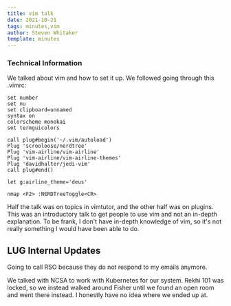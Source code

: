 ```yaml
---
title: vim talk
date: 2021-10-21
tags: minutes,vim
author: Steven Whitaker
template: minutes
---
```

### Technical Information

We talked about vim and how to set it up. We followed going through this .vimrc:

```vim
set number
set nu
set clipboard=unnamed
syntax on
colorscheme monokai
set termguicolors

call plug#begin('~/.vim/autoload')
Plug 'scrooloose/nerdtree'
Plug 'vim-airline/vim-airline'
Plug 'vim-airline/vim-airline-themes'
Plug 'davidhalter/jedi-vim'
call plug#end()

let g:airline_theme='deus'

nmap <F2> :NERDTreeToggle<CR>
```

Half the talk was on topics in vimtutor, and the other half was on plugins.
This was an introductory talk to get people to use vim and not an in-depth
explanation. To be frank, I don't have in-depth knowledge of vim, so it's
not really something I would have been able to do.

## LUG Internal Updates

Going to call RSO because they do not respond to my emails anymore.

We talked with NCSA to work with Kubernetes for our system.
Rekhi 101 was locked, so we instead walked around Fisher until we found an open room and went there instead. I honestly have no idea where we ended up at.
